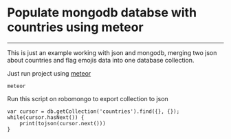 # Populate mongodb databse with countries using meteor
---

This is just an example working with json and mongodb, merging two json about countries and flag emojis data into one database collection.

Just run project using [meteor](https://www.meteor.com/)
```
meteor
```

Run this script on robomongo to export collection to json
```
var cursor = db.getCollection('countries').find({}, {});
while(cursor.hasNext()) {
    print(tojson(cursor.next()))
}
```